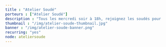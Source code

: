 ```yaml
---
title : "Atelier Soudé"
porteurs : ["Atelier Soudé"]
description : "Tous les mercredi soir à 18h, rejoignez les soudés pour apprendre à réparer vos objets électroniques du quotidien et lutter contre l’obsolescence programmée"
thumbnail : "/img/atelier-soude-thumbnail.jpg"
banner : "/img/atelier-soude-banner.png"
recurring: "yes"
node: ateliersoude
---
```

